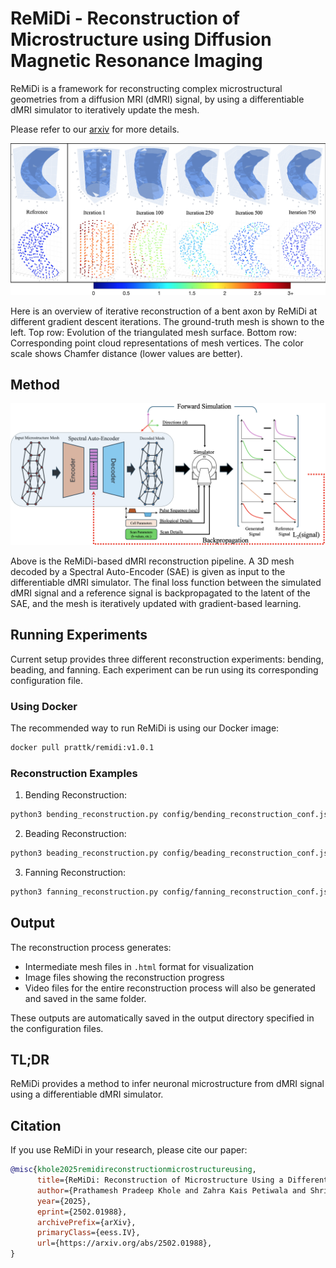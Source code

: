 # ReMiDi - Reconstruction of Microstructure using Diffusion Magnetic Resonance Imaging

ReMiDi is a framework for reconstructing complex microstructural geometries from a diffusion MRI (dMRI) signal, by using a differentiable dMRI simulator to iteratively update the mesh.

Please refer to our [arxiv](https://arxiv.org/abs/2502.01988) for more details.

![Reconstruction Process](images/Reconstruction_example.png)

Here is an overview of iterative reconstruction of a bent axon by ReMiDi at different gradient descent iterations. The ground-truth mesh is shown to the left. Top row: Evolution of the triangulated mesh surface. Bottom row: Corresponding point cloud representations of mesh vertices.  The color scale shows Chamfer distance (lower values are better).

## Method

![Reconstruction Process](images/ReMiDi_pipeline.png)

Above is the ReMiDi-based dMRI reconstruction pipeline. A 3D mesh decoded by a Spectral Auto-Encoder (SAE) is given as input to the differentiable dMRI simulator. The final loss function between the simulated dMRI signal and a reference signal is backpropagated to the latent of the SAE, and the mesh is iteratively updated with gradient-based learning.

## Running Experiments

Current setup provides three different reconstruction experiments: bending, beading, and fanning. Each experiment can be run using its corresponding configuration file.

### Using Docker

The recommended way to run ReMiDi is using our Docker image:

```bash
docker pull prattk/remidi:v1.0.1
```

### Reconstruction Examples

1. Bending Reconstruction:

```bash
python3 bending_reconstruction.py config/bending_reconstruction_conf.json
```

2. Beading Reconstruction:

```bash
python3 beading_reconstruction.py config/beading_reconstruction_conf.json
```

3. Fanning Reconstruction:

```bash
python3 fanning_reconstruction.py config/fanning_reconstruction_conf.json
```

## Output

The reconstruction process generates:

- Intermediate mesh files in `.html` format for visualization
- Image files showing the reconstruction progress
- Video files for the entire reconstruction process will also be generated and saved in the same folder.

These outputs are automatically saved in the output directory specified in the configuration files.

## TL;DR

ReMiDi provides a method to infer neuronal microstructure from dMRI signal using a differentiable dMRI simulator.

## Citation

If you use ReMiDi in your research, please cite our paper:

```bibtex
@misc{khole2025remidireconstructionmicrostructureusing,
      title={ReMiDi: Reconstruction of Microstructure Using a Differentiable Diffusion MRI Simulator}, 
      author={Prathamesh Pradeep Khole and Zahra Kais Petiwala and Shri Prathaa Magesh and Ehsan Mirafzali and Utkarsh Gupta and Jing-Rebecca Li and Andrada Ianus and Razvan Marinescu},
      year={2025},
      eprint={2502.01988},
      archivePrefix={arXiv},
      primaryClass={eess.IV},
      url={https://arxiv.org/abs/2502.01988}, 
}
```
